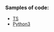### Samples of code:

-  [TS](https://github.com/rtviii/ribosome.xyz-frontend.ts/blob/master/src/redux/reducers/Filters/ActionTypes.ts)
-  [Python3](https://github.com/rtviii/python-sample/blob/master/CorrelatedUncorrellated.py)
